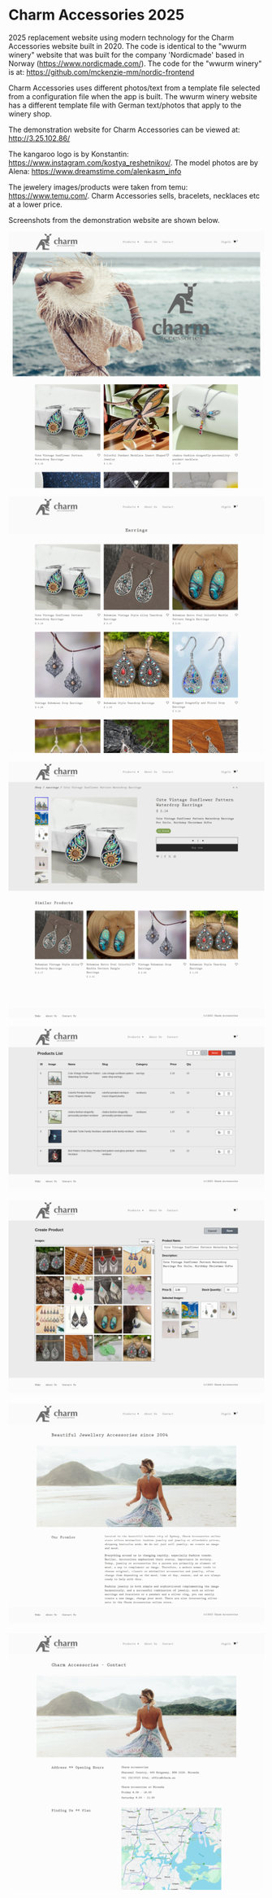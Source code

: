 # Charm Accessories 2025

2025 replacement website using modern technology for the Charm Accessories website built in 2020. The code is identical to the "wwurm winery" website that was built for the company 'Nordicmade' based in Norway (https://www.nordicmade.com/). The code for the "wwurm winery" is at: https://github.com/mckenzie-mm/nordic-frontend

Charm Accessories uses different photos/text from a template file selected from a configuration file when the app is built. The wwurm winery website has a different template file with German text/photos that apply to the winery shop.

The demonstration website for Charm Accessories can be viewed at: http://3.25.102.86/

The kangaroo logo is by Konstantin: https://www.instagram.com/kostya_reshetnikov/. The model photos are by Alena: https://www.dreamstime.com/alenkasm_info

The jewelery images/products were taken from temu: https://www.temu.com/. Charm Accessories sells, bracelets, necklaces etc at a lower price.

Screenshots from the demonstration website are shown below.

<kbd>![alt text](https://github.com/mckenzie-mm/charm-access-2025/blob/main/images-readme/1.png)<kbd>

<kbd>![alt text](https://github.com/mckenzie-mm/charm-access-2025/blob/main/images-readme/7.png)<kbd>

<kbd>![alt text](https://github.com/mckenzie-mm/charm-access-2025/blob/main/images-readme/6.png)<kbd>

<kbd>![alt text](https://github.com/mckenzie-mm/charm-access-2025/blob/main/images-readme/4.png)<kbd>

<kbd>![alt text](https://github.com/mckenzie-mm/charm-access-2025/blob/main/images-readme/3.png)<kbd>

<kbd>![alt text](https://github.com/mckenzie-mm/charm-access-2025/blob/main/images-readme/2.png)<kbd>

<kbd>![alt text](https://github.com/mckenzie-mm/charm-access-2025/blob/main/images-readme/5.png)<kbd>

